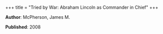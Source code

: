 +++
title = "Tried by War: Abraham Lincoln as Commander in Chief"
+++



**Author**: McPherson, James M.

**Published**: 2008

